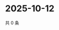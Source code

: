 # 2025-10-12

共 0 条

<!-- BEGIN ZHIHUVIDEO -->
<!-- 最后更新时间 Sun Oct 12 2025 11:28:53 GMT+0800 (China Standard Time) -->

<!-- END ZHIHUVIDEO -->
